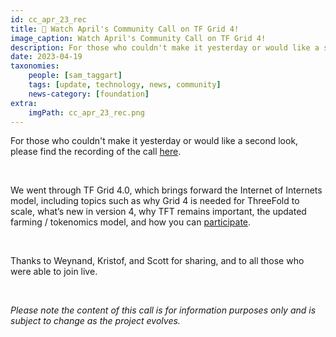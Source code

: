 ```yaml
---
id: cc_apr_23_rec
title: 🍿 Watch April's Community Call on TF Grid 4!
image_caption: Watch April's Community Call on TF Grid 4!
description: For those who couldn't make it yesterday or would like a second look, please find the recording of the call here.
date: 2023-04-19
taxonomies:
    people: [sam_taggart]
    tags: [update, technology, news, community]
    news-category: [foundation]
extra:
    imgPath: cc_apr_23_rec.png
---
```


For those who couldn't make it yesterday or would like a second look, please find the recording of the call [here](https://forum.threefold.io/t/april-2023-tf-grid-4-community-call-recording/3896).

<br/>

We went through TF Grid 4.0, which brings forward the Internet of Internets model, including topics such as why Grid 4 is needed for ThreeFold to scale, what’s new in version 4, why TFT remains important, the updated farming / tokenomics model, and how you can [participate](https://t.me/+C-KhvHiblfo2ZWVh).

<br/>

Thanks to Weynand, Kristof, and Scott for sharing, and to all those who were able to join live.

<br/>

_Please note the content of this call is for information purposes only and is subject to change as the project evolves._